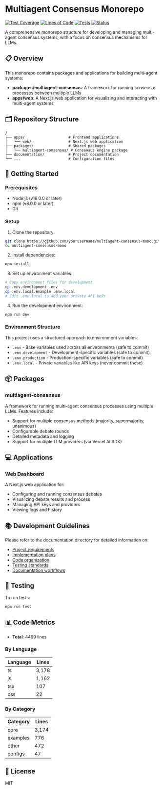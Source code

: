 # Multiagent Consensus Monorepo

[![Test Coverage](https://img.shields.io/badge/coverage-0%25-red.svg)](https://github.com/AslanGoldenhour/multiagent-consensus-mono)
[![Lines of Code](https://img.shields.io/badge/lines%2520of%2520code-4.3k-blue.svg)](https://github.com/AslanGoldenhour/multiagent-consensus-mono)
[![Tests](https://img.shields.io/badge/tests-0%2520passed-brightgreen.svg)](https://github.com/AslanGoldenhour/multiagent-consensus-mono)
[![Status](https://img.shields.io/badge/status-active%2520development-yellow.svg)](https://github.com/AslanGoldenhour/multiagent-consensus-mono)

A comprehensive monorepo structure for developing and managing multi-agent consensus systems, with a focus on consensus mechanisms for LLMs.

## 📋 Overview

This monorepo contains packages and applications for building multi-agent systems:

- **packages/multiagent-consensus**: A framework for running consensus processes between multiple LLMs
- **apps/web**: A Next.js web application for visualizing and interacting with multi-agent systems

## 🗂️ Repository Structure

```
/
├── apps/                    # Frontend applications
│   └── web/                 # Next.js web application
├── packages/                # Shared packages
│   └── multiagent-consensus/ # Consensus engine package
├── documentation/           # Project documentation
└── ...                      # Configuration files
```

## 🚀 Getting Started

### Prerequisites

- Node.js (v18.0.0 or later)
- npm (v8.0.0 or later)
- Git

### Setup

1. Clone the repository:

```bash
git clone https://github.com/yourusername/multiagent-consensus-mono.git
cd multiagent-consensus-mono
```

2. Install dependencies:

```bash
npm install
```

3. Set up environment variables:

```bash
# Copy environment files for development
cp .env.development .env
cp .env.local.example .env.local
# Edit .env.local to add your private API keys
```

4. Run the development environment:

```bash
npm run dev
```

### Environment Structure

This project uses a structured approach to environment variables:

- `.env` - Base variables used across all environments (safe to commit)
- `.env.development` - Development-specific variables (safe to commit)
- `.env.production` - Production-specific variables (safe to commit)
- `.env.local` - Private variables like API keys (never commit these)

## 📦 Packages

### multiagent-consensus

A framework for running multi-agent consensus processes using multiple LLMs. Features include:

- Support for multiple consensus methods (majority, supermajority, unanimous)
- Configurable debate rounds
- Detailed metadata and logging
- Support for multiple LLM providers (via Vercel AI SDK)

## 💻 Applications

### Web Dashboard

A Next.js web application for:

- Configuring and running consensus debates
- Visualizing debate results and process
- Managing API keys and providers
- Viewing logs and history

## 📚 Development Guidelines

Please refer to the documentation directory for detailed information on:

- [Project requirements](./documentation/project_requirements_document.md)
- [Implementation plans](./documentation/implementation_plan.md)
- [Code organization](./documentation/folder_structure.md)
- [Testing standards](./documentation/testing_standards.md)
- [Documentation workflows](./documentation/documentation_workflow.md)

## 🧪 Testing

To run tests:

```bash
npm run test
```

## 📊 Code Metrics

- **Total**: 4469 lines

### By Language

| Language | Lines |
| -------- | ----- |
| ts       | 3,178 |
| js       | 1,162 |
| tsx      | 107   |
| css      | 22    |

### By Category

| Category | Lines |
| -------- | ----- |
| core     | 3,174 |
| examples | 776   |
| other    | 472   |
| configs  | 47    |

## 📄 License

MIT
